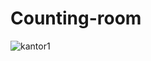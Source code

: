 # Counting-room
![kantor1](https://user-images.githubusercontent.com/105047472/175732664-f411b186-1dd0-468c-a3e9-9016ea7ebe6c.PNG)
